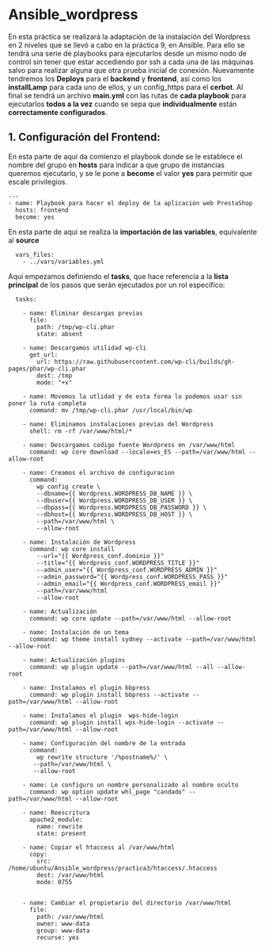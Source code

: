# Ansible_wordpress

En esta práctica se realizará la adaptación de la instalación del Wordpress en 2 niveles que se llevó a cabo en la práctica 9, en Ansible.
Para ello se tendrá una serie de playbooks para ejecutarlos desde un mismo nodo de control sin tener que estar accediendo por ssh a cada una de las máquinas salvo
para realizar alguna que otra prueba inicial de conexión. Nuevamente tendremos los **Deploys** para el **backend** y **frontend**, asi como los **installLamp** para cada uno de ellos, y un config_https para el **cerbot**. Al final se tendrá un archivo **main.yml** con las rutas de **cada playbook** para ejecutarlos **todos a la vez** cuando se sepa que **individualmente** están **correctamente configurados**.

## 1. Configuración del Frontend:

En esta parte de aquí da comienzo el playbook donde se le establece el nombre del grupo en **hosts** para indicar a que grupo de instancias queremos ejecutarlo,
y se le pone a **become** el valor **yes** para permitir que escale privilegios.
```
---
- name: Playbook para hacer el deploy de la aplicación web PrestaShop
  hosts: frontend
  become: yes
```
En esta parte de aqui se realiza la **importación de las variables**, equivalente al **source**

```
  vars_files:
    - ../vars/variables.yml
```

Aquí empezamos definiendo el **tasks**, que hace referencia a la **lista principal** de los pasos que serán ejecutados por un rol específico:
```
  tasks:

    - name: Eliminar descargas previas
      file:
        path: /tmp/wp-cli.phar 
        state: absent
   
    - name: Descargamos utilidad wp-cli
      get_url:
        url: https://raw.githubusercontent.com/wp-cli/builds/gh-pages/phar/wp-cli.phar
        dest: /tmp
        mode: "+x"
    
    - name: Movemos la utlidad y de esta forma lo podemos usar sin poner la ruta completa
      command: mv /tmp/wp-cli.phar /usr/local/bin/wp
    
    - name: Eliminamos instalaciones previas del Wordpress
      shell: rm -rf /var/www/html/*
  
    - name: Descargamos codigo fuente Wordpress en /var/www/html
      command: wp core download --locale=es_ES --path=/var/www/html --allow-root
  
    - name: Creamos el archivo de configuracion
      command: 
        wp config create \
        --dbname={{ Wordpress.WORDPRESS_DB_NAME }} \
        --dbuser={{ Wordpress.WORDPRESS_DB_USER }} \
        --dbpass={{ Wordpress.WORDPRESS_DB_PASSWORD }} \
        --dbhost={{ Wordpress.WORDPRESS_DB_HOST }} \
        --path=/var/www/html \
        --allow-root

    - name: Instalación de Wordpress
      command: wp core install 
        --url="{{ Wordpress_conf.dominio }}" 
        --title="{{ Wordpress_conf.WORDPRESS_TITLE }}" 
        --admin_user="{{ Wordpress_conf.WORDPRESS_ADMIN }}"
        --admin_password="{{ Wordpress_conf.WORDPRESS_PASS }}" 
        --admin_email="{{ Wordpress_conf.WORDPRESS_email }}"
        --path=/var/www/html 
        --allow-root
    
    - name: Actualización
      command: wp core update --path=/var/www/html --allow-root

    - name: Instalación de un tema
      command: wp theme install sydney --activate --path=/var/www/html --allow-root

    - name: Actualización plugins
      command: wp plugin update --path=/var/www/html --all --allow-root 

    - name: Instalamos el plugin bbpress
      command: wp plugin install bbpress --activate --path=/var/www/html --allow-root

    - name: Instalamos el plugin  wps-hide-login
      command: wp plugin install wps-hide-login --activate --path=/var/www/html --allow-root

    - name: Configuración del nombre de la entrada
      command: 
        wp rewrite structure '/%postname%/' \
       --path=/var/www/html \
       --allow-root

    - name: Le configuro un nombre personalizado al nombre oculto
      command: wp option update whl_page "candado" --path=/var/www/html --allow-root

    - name: Reescritura
      apache2_module:
        name: rewrite
        state: present
   
    - name: Copiar el htaccess al /var/www/html
      copy:
        src: /home/ubuntu/Ansible_wordpress/practica3/htaccess/.htaccess
        dest: /var/www/html
        mode: 0755


    - name: Cambiar el propietario del directorio /var/www/html
      file:
        path: /var/www/html
        owner: www-data
        group: www-data
        recurse: yes
